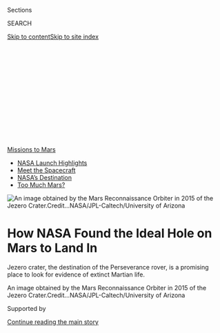 <div id="app">

<div>

<div>

<div>

<div class="NYTAppHideMasthead css-ikk3s8 e1suatyy0">

<div class="section css-133zg39 e1suatyy2">

<div class="css-eph4ug er09x8g0">

<div class="css-6n7j50">

</div>

<span class="css-1dv1kvn">Sections</span>

<div class="css-10488qs">

<span class="css-1dv1kvn">SEARCH</span>

</div>

[Skip to content](#site-content)[Skip to site
index](#site-index)

</div>

<div class="css-10698na e1huz5gh0">

</div>

</div>

</div>

</div>

<div data-aria-hidden="false">

<div id="site-content" data-role="main">

<div>

<div class="css-1aor85t" style="opacity:0.000000001;z-index:-1;visibility:hidden">

<div class="css-1hqnpie">

<div class="css-epjblv">

<span class="css-17xtcya">[Science](/section/science)</span><span class="css-x15j1o">|</span><span class="css-fwqvlz">How
NASA Found the Ideal Hole on Mars to Land
In</span>

</div>

<div class="css-k008qs">

<div class="css-1iwv8en">

<span class="css-18z7m18"></span>

<div>

</div>

</div>

<span class="css-1n6z4y">https://nyti.ms/331UCo4</span>

<div class="css-1705lsu">

<div class="css-4xjgmj">

<div class="css-4skfbu" data-role="toolbar" data-aria-label="Social Media Share buttons, Save button, and Comments Panel with current comment count" data-testid="share-tools">

  - 
  - 
  - 
  - 
    
    <div class="css-6n7j50">
    
    </div>

  - 

</div>

</div>

</div>

</div>

</div>

</div>

<div id="NYT_TOP_BANNER_REGION" class="css-11qgg8s">

<div>

<div id="styln-prism-menu-1595538539306" class="section interactive-content interactive-size-medium css-1du2ztb">

<div class="css-17ih8de interactive-body">

<div id="scroll-container" class="css-1gj85ro">

[<span class="styln-title-wrap"><span class="css-1pje3qr">Missions</span><span class="css-1pje3qr">
to
Mars</span></span>](https://www.nytimes3xbfgragh.onion/news-event/summer-of-mars?action=click&pgtype=Article&state=default&region=TOP_BANNER&context=storylines_menu)

  - [NASA Launch
    Highlights](https://www.nytimes3xbfgragh.onion/2020/07/30/science/nasa-mars-launch.html?action=click&pgtype=Article&state=default&region=TOP_BANNER&context=storylines_menu)
  - [Meet the
    Spacecraft](https://www.nytimes3xbfgragh.onion/interactive/2020/science/mars-perseverance-tianwen-hope.html?action=click&pgtype=Article&state=default&region=TOP_BANNER&context=storylines_menu)
  - [NASA’s
    Destination](https://www.nytimes3xbfgragh.onion/2020/07/28/science/nasa-jezero-perseverance.html?action=click&pgtype=Article&state=default&region=TOP_BANNER&context=storylines_menu)
  - [Too Much
    Mars?](https://www.nytimes3xbfgragh.onion/2020/07/28/science/mars-nasa-science.html?action=click&pgtype=Article&state=default&region=TOP_BANNER&context=storylines_menu)

</div>

</div>

</div>

</div>

</div>

<div id="fullBleedHeaderContent">

<div class="css-9fsmc8">

![<span class="css-16f3y1r e13ogyst0" data-aria-hidden="true">An image
obtained by the Mars Reconnaissance Orbiter in 2015 of the Jezero
Crater.</span><span class="css-cnj6d5 e1z0qqy90" itemprop="copyrightHolder"><span class="css-1ly73wi e1tej78p0">Credit...</span><span><span>NASA/JPL-Caltech/University
of
Arizona</span></span></span>](https://static01.graylady3jvrrxbe.onion/images/2020/07/28/science/28SCI-MARS-JEZERO1/28SCI-MARS-JEZERO1-articleLarge.jpg?quality=75&auto=webp&disable=upscale)

</div>

<div class="css-1pumfk">

<div class="css-1vkm6nb ehdk2mb0">

# How NASA Found the Ideal Hole on Mars to Land In

</div>

Jezero crater, the destination of the Perseverance rover, is a promising
place to look for evidence of extinct Martian life.

</div>

<div class="css-nwzfg5 e1gnum310">

<span class="css-1f9pvn2 science">An image obtained by the Mars
Reconnaissance Orbiter in 2015 of the Jezero
Crater.</span><span class="css-cnj6d5 e1z0qqy90" itemprop="copyrightHolder"><span class="css-1ly73wi e1tej78p0">Credit...</span><span><span>NASA/JPL-Caltech/University
of Arizona</span></span></span>

</div>

<div id="sponsor-wrapper" class="css-1hyfx7x">

<div id="sponsor-slug" class="css-19vbshk">

Supported by

</div>

[Continue reading the main
story](#after-sponsor)

<div id="sponsor" class="ad sponsor-wrapper" style="text-align:center;height:100%;display:block">

</div>

<div id="after-sponsor">

</div>

</div>

<div class="css-1wx1auc e1gnum311">

<div class="css-18e8msd">

<div class="css-vp77d3 epjyd6m0">

<div class="css-hus3qt ey68jwv0" data-aria-hidden="true">

[![Kenneth
Chang](https://static01.graylady3jvrrxbe.onion/images/2018/02/16/multimedia/author-kenneth-chang/author-kenneth-chang-thumbLarge.jpg
"Kenneth Chang")](https://www.nytimes3xbfgragh.onion/by/kenneth-chang)

</div>

<div class="css-1baulvz">

By [<span class="css-1baulvz last-byline" itemprop="name">Kenneth
Chang</span>](https://www.nytimes3xbfgragh.onion/by/kenneth-chang)

</div>

</div>

  - 
    
    <div class="css-ld3wwf e16638kd2">
    
    Published July 28, 2020Updated July 30,
    2020
    
    </div>

  - 
    
    <div class="css-4xjgmj">
    
    <div class="css-pvvomx" data-role="toolbar" data-aria-label="Social Media Share buttons, Save button, and Comments Panel with current comment count" data-testid="share-tools">
    
      - 
      - 
      - 
      - 
        
        <div class="css-6n7j50">
        
        </div>
    
      - 
    
    </div>
    
    </div>

</div>

</div>

</div>

<div class="section meteredContent css-1r7ky0e" name="articleBody" itemprop="articleBody">

<div class="css-1fanzo5 StoryBodyCompanionColumn">

<div class="css-53u6y8">

Sixteen years ago, Caleb Fassett, then a graduate student at Brown
University, spotted an intriguing hole in the ground on
Mars.

[Mars](https://www.nytimes3xbfgragh.onion/2020/07/30/science/nasa-mars-launch.html)
today is cold and dry, but it was not always that way. Here was one of
the places with clear signs that liquid water flowed when the planet was
warmer and wetter.

The image, taken by NASA’s Odyssey orbiter, showed a sinuous dried-up
river channel leading into one side of the crater. On the other side of
the crater, part of the rim has collapsed, as if it had been swept away
by flowing water.

In between these two features was a large circular depression.

“The only way that could form geometrically was for it to be a lake,”
said Dr. Fassett, now a planetary scientist at NASA’s Marshall Space
Flight Center in Huntsville, Ala.

</div>

</div>

<div class="css-1fanzo5 StoryBodyCompanionColumn">

<div class="css-53u6y8">

This one-time lake named Jezero, a crater close to 30 miles wide, is the
next stop on NASA’s search for possibilities of life elsewhere in the
solar system. On July 30, the space agency’s new Mars rover,
Perseverance, is scheduled to launch on a six-and-a-half-month trip to
the red planet, arriving at Jezero in February.

</div>

</div>

<div>

</div>

<div class="css-1fanzo5 StoryBodyCompanionColumn">

<div class="css-53u6y8">

Perseverance is a near clone of Curiosity, the Mars rover that landed
eight years ago and almost immediately discovered unmistakable signs of
a habitable lake. But Perseverance is outfitted with different
instruments designed to answer a more difficult follow-up question:
[Could there have been Martians living on Mars long
ago](https://www.nytimes3xbfgragh.onion/2020/07/24/science/mars-life-water.html)?

Jezero, Mars scientists decided, is the best place to
look.

</div>

</div>

<div id="mars-jezero-crater" class="section interactive-content interactive-size-scoop css-bvtwvj" data-id="100000007247123">

## Inside Jezero Crater

NASA’s Perseverance rover will attempt to land in Jezero Crater, an
ancient Martian lake roughly the size of Lake Tahoe. If successful, the
rover will spend years exporing the river delta and making its way to
the crater
rim.

<div class="css-17ih8de interactive-body" data-sourceid="100000007247123">

<div id="g-jezero-box" class="ai2html">

<div id="g-jezero-335" class="g-artboard" style="max-width: 335px;max-height: 581px" data-aspect-ratio="0.577" data-min-width="0" data-max-width="599">

<div style="padding: 0 0 173.3744% 0;">

</div>

![](data:image/gif;base64,R0lGODlhCgAKAIAAAB8fHwAAACH5BAEAAAAALAAAAAAKAAoAAAIIhI+py+0PYysAOw==)

<div id="g-ai0-1" class="g-type_copy g-aiAbs g-aiPointText" style="top:5.5587%;margin-top:-17.3px;left:18.1896%;margin-left:-31px;width:62px;">

Crater

rim

</div>

<div id="g-ai0-2" class="g-mars_copy g-aiAbs g-aiPointText" style="top:7.285%;margin-top:-7.3px;left:78.8307%;margin-left:-33px;width:66px;">

MARS

</div>

<div id="g-ai0-3" class="g-mars_copy g-aiAbs g-aiPointText" style="top:12.6048%;margin-top:-12.2px;left:84.1743%;width:52px;">

Jezero

Crater

</div>

<div id="g-ai0-4" class="g-type_copy g-aiAbs g-aiPointText" style="top:28.3718%;margin-top:-8.8px;left:13.3899%;margin-left:-42px;width:84px;">

Shoreline

</div>

<div id="g-ai0-5" class="g-white_type_copy g-aiAbs g-aiPointText" style="top:35.0238%;margin-top:-7.4px;left:55.6456%;margin-left:-95.5px;width:191px;">

JEZERO
CRATER

</div>

<div id="g-ai0-6" class="g-type_copy g-aiAbs g-aiPointText" style="top:49.1189%;margin-top:-17.3px;left:33.3357%;margin-left:-27.5px;width:55px;">

River

delta

</div>

<div id="g-ai0-7" class="g-type_copy g-aiAbs g-aiPointText" style="top:69.1735%;margin-top:-25.8px;left:12.9089%;margin-left:-38.5px;width:77px;">

Possible

path
of

rover

</div>

<div id="g-ai0-8" class="g-type_copy g-aiAbs g-aiPointText" style="top:72.0144%;margin-top:-17.3px;left:84.2073%;margin-left:-49.5px;width:99px;">

Possible

landing
site

</div>

<div id="g-ai0-9" class="g-white_type_copy g-aiAbs g-aiPointText" style="top:86.9768%;margin-top:-11.2px;left:84.1021%;margin-left:-53px;width:106px;">

TARGET

LANDING
AREA

</div>

<div id="g-ai0-10" class="g-335 g-aiAbs g-aiPointText" style="top:93.6873%;margin-top:-3.1px;left:32.153%;margin-left:-30px;width:60px;">

<span class="g-cstyle0">1/2</span>
mile

</div>

</div>

<div id="g-jezero-600" class="g-artboard" style="width:600px; height:499.9968px;" data-aspect-ratio="1.2" data-min-width="600" data-max-width="719">

<div style="">

</div>

![](data:image/gif;base64,R0lGODlhCgAKAIAAAB8fHwAAACH5BAEAAAAALAAAAAAKAAoAAAIIhI+py+0PYysAOw==)

<div id="g-ai1-1" class="g-type g-aiAbs g-aiPointText" style="top:11.7571%;margin-top:-25.8px;left:19.7852%;margin-left:-42px;width:84px;">

Canyon

carved by

a
river

</div>

<div id="g-ai1-2" class="g-white_type g-aiAbs g-aiPointText" style="top:23.4841%;margin-top:-7.4px;left:75.0805%;margin-left:-95.5px;width:191px;">

JEZERO
CRATER

</div>

<div id="g-ai1-3" class="g-type g-aiAbs g-aiPointText" style="top:28.1572%;margin-top:-8.8px;left:46.1108%;margin-left:-42px;width:84px;">

Shoreline

</div>

<div id="g-ai1-4" class="g-type g-aiAbs g-aiPointText" style="top:47.8573%;margin-top:-17.3px;left:60.1241%;margin-left:-27.5px;width:55px;">

River

delta

</div>

<div id="g-ai1-5" class="g-type g-aiAbs g-aiPointText" style="top:64.6574%;margin-top:-17.3px;left:27.9015%;margin-left:-31px;width:62px;">

Crater

rim

</div>

<div id="g-ai1-6" class="g-type g-aiAbs g-aiPointText" style="top:69.5529%;margin-top:-25.8px;left:46.5592%;margin-left:-38.5px;width:77px;">

Possible

path
of

rover

</div>

<div id="g-ai1-7" class="g-type g-aiAbs g-aiPointText" style="top:74.053%;margin-top:-17.3px;left:89.0274%;margin-left:-49.5px;width:99px;">

Possible

landing
site

</div>

<div id="g-ai1-8" class="g-white_type g-aiAbs g-aiPointText" style="top:80.6629%;margin-top:-7.3px;left:11.3736%;margin-left:-33px;width:66px;">

MARS

</div>

<div id="g-ai1-9" class="g-mars g-aiAbs g-aiPointText" style="top:86.8424%;margin-top:-12.2px;left:14.3572%;width:52px;">

Jezero

Crater

</div>

<div id="g-ai1-10" class="g-white_type g-aiAbs g-aiPointText" style="top:91.6336%;margin-top:-11.2px;left:88.9687%;margin-left:-53px;width:106px;">

TARGET

LANDING
AREA

</div>

<div id="g-ai1-11" class="g-type g-aiAbs g-aiPointText" style="top:93.2286%;margin-top:-3.1px;left:45.9637%;margin-left:-30px;width:60px;">

<span class="g-cstyle0">1/2</span>
mile

</div>

</div>

<div id="g-jezero-720" class="g-artboard" style="width:720px; height:500px;" data-aspect-ratio="1.44" data-min-width="720">

<div style="">

</div>

![](data:image/gif;base64,R0lGODlhCgAKAIAAAB8fHwAAACH5BAEAAAAALAAAAAAKAAoAAAIIhI+py+0PYysAOw==)

<div id="g-ai2-1" class="g-type g-aiAbs g-aiPointText" style="top:11.757%;margin-top:-25.8px;left:16.4875%;margin-left:-42px;width:84px;">

Canyon

carved by

a
river

</div>

<div id="g-ai2-2" class="g-white_type g-aiAbs g-aiPointText" style="top:23.484%;margin-top:-7.4px;left:62.5669%;margin-left:-95.5px;width:191px;">

JEZERO
CRATER

</div>

<div id="g-ai2-3" class="g-type g-aiAbs g-aiPointText" style="top:28.157%;margin-top:-8.8px;left:38.4255%;margin-left:-42px;width:84px;">

Shoreline

</div>

<div id="g-ai2-4" class="g-type g-aiAbs g-aiPointText" style="top:47.857%;margin-top:-17.3px;left:50.1033%;margin-left:-27.5px;width:55px;">

River

delta

</div>

<div id="g-ai2-5" class="g-type g-aiAbs g-aiPointText" style="top:64.657%;margin-top:-17.3px;left:23.2511%;margin-left:-31px;width:62px;">

Crater

rim

</div>

<div id="g-ai2-6" class="g-type g-aiAbs g-aiPointText" style="top:69.5525%;margin-top:-25.8px;left:38.7992%;margin-left:-38.5px;width:77px;">

Possible

path
of

rover

</div>

<div id="g-ai2-7" class="g-type g-aiAbs g-aiPointText" style="top:74.0525%;margin-top:-17.3px;left:74.1894%;margin-left:-49.5px;width:99px;">

Possible

landing
site

</div>

<div id="g-ai2-8" class="g-white_type g-aiAbs g-aiPointText" style="top:80.6624%;margin-top:-7.3px;left:9.4779%;margin-left:-33px;width:66px;">

MARS

</div>

<div id="g-ai2-9" class="g-mars g-aiAbs g-aiPointText" style="top:86.8418%;margin-top:-12.2px;left:11.9642%;width:52px;">

Jezero

Crater

</div>

<div id="g-ai2-10" class="g-white_type g-aiAbs g-aiPointText" style="top:91.633%;margin-top:-11.2px;left:74.1404%;margin-left:-53px;width:106px;">

TARGET

LANDING
AREA

</div>

<div id="g-ai2-11" class="g-type g-aiAbs g-aiPointText" style="top:93.228%;margin-top:-3.1px;left:38.3029%;margin-left:-30px;width:60px;">

<span class="g-cstyle0">1/2</span> mile

</div>

</div>

</div>

</div>

By Jonathan Corum | Image by NASA, Jet Propulsion Laboratory, European
Space Agency, German Aerospace Center, Freie Universität Berlin and
Justin Cowart. Inset image by NASA and J.P.L.

</div>

<div class="css-1fanzo5 StoryBodyCompanionColumn">

<div class="css-53u6y8">

## Happy Homes for Martians

No one expects to find the Martian equivalent of dinosaur fossils, shark
teeth or seashells. If life arose on Mars, it likely resembled what
existed on early Earth — [single-cell microbes in oceans, lakes and
rivers](https://www.nytimes3xbfgragh.onion/2020/07/24/science/mars-life-water.html).

</div>

</div>

<div class="css-1fanzo5 StoryBodyCompanionColumn">

<div class="css-53u6y8">

Even on Earth, these microscopic organisms did not leave behind
recognizable fossils. The evidence of this ancient life is difficult to
discern and sharply debated.

Still, Mars scientists think they might be able to detect patterns in
rocks that could have been the work of microbes.

Liquid water is a requirement for life, and Jezero is but one of
hundreds of former lakes on Mars. The feature that drew scientists to
this particular crater was where the river flowed into the lake more
than 3.5 billion years ago.

Even at the modest resolution of that Odyssey photograph, Dr. Fassett
saw a fan of dirt and mud that had been disgorged by the river into the
crater — similar to the slope of sediments where the Mississippi Delta
slides into the Gulf of Mexico.

Kennda L. Lynch, a scientist at the Lunar and Planetary Institute in
Houston, said this “beautiful deltaic deposit” in Jezero could preserve
hints of life from three different environments: from streams and
smaller lakes upstream; from the Jezero lake itself; or in groundwater
pushed to the surface from below.

“We know on Earth that those kinds of deposits preserve organics,” said
Dr. Lynch, who has studied partially dried-up lakes in Utah that may
resemble what Jezero used to look like.

</div>

</div>

<div class="css-79elbk" data-testid="photoviewer-wrapper">

<div class="css-z3e15g" data-testid="photoviewer-wrapper-hidden">

</div>

<div class="css-1a48zt4 ehw59r15" data-testid="photoviewer-children">

![<span class="css-16f3y1r e13ogyst0" data-aria-hidden="true">Engineers
inserted 39 sample tubes into the belly of the Perseverance rover at the
Kennedy Space Center in
May.</span><span class="css-cnj6d5 e1z0qqy90" itemprop="copyrightHolder"><span class="css-1ly73wi e1tej78p0">Credit...</span><span>NASA/JPL-Caltech/Agence
France-Presse — Getty
Images</span></span>](https://static01.graylady3jvrrxbe.onion/images/2020/07/28/science/28SCI-MARS-JEZERO2/28SCI-MARS-JEZERO2-articleLarge.jpg?quality=75&auto=webp&disable=upscale)

</div>

</div>

<div class="css-1fanzo5 StoryBodyCompanionColumn">

<div class="css-53u6y8">

Also seen at Jezero along what appears to have been the shoreline are
deposits of minerals known as carbonates, almost like bathtub rings. The
carbonates could be similar to limestone on Earth, which typically forms
out of seafloor sediments and is often chock-full of fossils.

</div>

</div>

<div class="css-1fanzo5 StoryBodyCompanionColumn">

<div class="css-53u6y8">

Although chemical reactions not involving biology can create carbonates,
“This carbonate signature could indicate some kind of microbial life,”
Dr. Lynch said.

The fine lake sediments could have been a happy home for tiny Martians.

At least on Earth, layers of microbes can form at the bottom of a lake,
often held together by slime secreted by the organisms. If anything like
that lived within the lake at Jezero, the biological molecules of the
microbes would likely have decayed away by now. But as one layer formed
on top of another, they could have left wavy patterns in the rocks
similar to what has been found in Earth rocks.

”Now, if you look at that rock, you wouldn’t know for sure that it was a
potential biosignature,” said Kathryn Stack Morgan, one of the mission’s
deputy project scientists, during a news conference in June. “But when
you couple the textures, as well as the chemical composition, the
mineralogy and the distribution of organic carbon, you can start to
build a case that that rock could only have formed under the influence
of life.”

A camera and a microscope on the rover will be able to see such
patterns. Another instrument, shooting a beam of X-rays into the rock,
could measure the elements within each layer and help determine if the
layers consist of different minerals or just surface smudges.

Part of Perseverance’s mission is to [collect pieces of rocks that a
follow-up spacecraft will bring back to
Earth](https://www.nytimes3xbfgragh.onion/2020/07/28/science/mars-sample-return-mission.html).
Then scientists will be able to peer at the samples in exquisite detail
for signs of past life.

</div>

</div>

<div>

</div>

<div class="css-1fanzo5 StoryBodyCompanionColumn">

<div class="css-53u6y8">

## Tournament of Holes

Six years ago, Mars scientists began debates over where to send the
rover, starting with more than 30 candidates. For each, scientists
presented their arguments in favor like lawyers laying out a legal case.

Other candidates had names like Eberswalde (another dried-up lake bottom
with a preserved delta), Holden (an old impact crater that was a lake
the size of Lake Huron) and Mawrth Vallis (a mysterious valley that was
likely wet but with no signs of where its water came from).

Timothy A. Goudge, who started as a planetary sciences graduate student
a few years after Dr. Fassett, took the mantle as the champion for
Jezero during the landing site workshops, which were like a Mars Madness
tournament of holes.

“Definitely much more intense and high-energy than a typical scientific
conference,” he said.

Now a geosciences professor at the University of Texas, Austin, Dr.
Goudge studied whether it would be possible to identify minerals in the
delta sediments and figure out where they had originated upstream. He
said this kind of “source-to-sink analysis is really common for
understanding systems on Earth.”

If that was possible, then he could investigate whether the minerals
underwent chemical changes along the way. Or were they the pieces of
rock that simply chipped off the outcrops and washed into crater pretty
much
unchanged?

</div>

</div>

<div class="css-79elbk" data-testid="photoviewer-wrapper">

<div class="css-z3e15g" data-testid="photoviewer-wrapper-hidden">

</div>

<div class="css-1a48zt4 ehw59r15" data-testid="photoviewer-children">

<div class="css-1xdhyk6 erfvjey0">

<span class="css-1ly73wi e1tej78p0">Image</span>

<div class="css-zjzyr8">

<div data-testid="lazyimage-container" style="height:257.77777777777777px">

</div>

</div>

</div>

<span class="css-16f3y1r e13ogyst0" data-aria-hidden="true">A Martian
sunset observed in 2005 from the Mars rover Spirit from below the rim of
the Gusev Crater. The crater’s Columbia Hills region was a finalist
considered as a landing spot for
Perseverance. </span><span class="css-cnj6d5 e1z0qqy90" itemprop="copyrightHolder"><span class="css-1ly73wi e1tej78p0">Credit...</span><span>NASA/JPL/Texas
A\&M/Cornell</span></span>

</div>

</div>

<div class="css-1fanzo5 StoryBodyCompanionColumn">

<div class="css-53u6y8">

Dr. Fassett had identified two deltas flowing into Jezero: a large
prominent one to the west and a smaller, more eroded feature on the
northern rim. Dr. Goudge found that the two deltas contained different
minerals, reflecting different origins of the sediments.

</div>

</div>

<div class="css-1fanzo5 StoryBodyCompanionColumn">

<div class="css-53u6y8">

The presence of clays and carbonates, minerals that typically form with
the interaction of carbon dioxide and liquid water, strongly suggested
that this was a freshwater lake that was not highly alkaline or highly
acidic: a location that could have been friendly for life.

Bethany L. Ehlmann, a professor at the California Institute of
Technology, initially put forth Jezero as a possible landing site. But
she then suggested that Dr. Goudge present the science at a workshop
reviewing the candidate sites.

“She was like, ‘I’m presenting a bunch of other stuff. So why don’t you?
You’ve been doing the most recent work on this,’” Dr. Goudge recalled.
“And so I said yes.”

In 2017, Perseverance mission scientists narrowed the possible landing
sites to three. Jezero made the cut.

“I felt very proud,” Dr. Goudge said. “Personal satisfaction of knowing
that the science I’m doing is interesting and that people think the site
is interesting.”

The other two were the Columbia Hills region of Gusev Crater, previously
explored by NASA’s Spirit rover, and Northeast Syrtis, an ancient
volcanic site that may have possessed hot springs and melted snow, a
potentially friendly environment for some microbes.

The science team later added a fourth finalist, which was given the
unofficial name of Midway because it was roughly midway between Jezero
and Northeast Syrtis. Midway possesses geology similar to that of
Northeast Syrtis, but it is close enough to Jezero that Perseverance, if
the rover lasts long enough, could explore both — a twofer science
jackpot.

</div>

</div>

<div class="css-1fanzo5 StoryBodyCompanionColumn">

<div class="css-53u6y8">

After a final workshop in October 2018, NASA made its decision a month
later.

Dr. Goudge, who did not receive advance notice of the winner, said he
shut the door to his University of Texas office, sat down to listen to
the announcement on his computer and “tried to not be too jittery as I
was watching.”

Thomas Zurbuchen, NASA’s associate administrator for science, did not
drag out the suspense. “Hey everybody,” he said, kicking off the news
conference. “I selected Jezero crater as the landing site for NASA’s
Mars 2020 rover mission.”

Dr. Goudge said he did not yell or jump in joy

“I probably like slumped in my chair, mostly,” Dr. Goudge said.

A deluge of congratulatory emails and text messages started flooding in.

## Practice for Perseverance

In February, as part of preparations for the mission, scientists
practiced how they would use Perseverance to search for signs of life on
Mars. Of course, the rover and its instruments were not on Mars and not
available; they were being packed up for their interplanetary journey.

Instead, Walker Lake, Nev., which partially dried up tens of thousands
ago, served as a stand-in for Jezero crater. Over two weeks, a team of
seven people played the part of the rover to gather photographs and
readings.

Each day, a team of 150 scientists — some at NASA’s Jet Propulsion
Laboratory in California, which will operate Perseverance, others
scattered around the world — reviewed the previous day’s images and data
and came up with a new set of science
observations.

</div>

</div>

<div id="mars-perseverance-spacecraft" class="section interactive-content interactive-size-scoop css-tp0m0v" data-id="100000007256768">

## Perseverance

The NASA mission includes Perseverance, a 2,200-pound rover, and
Ingenuity, an experimental Mars
helicopter.

<div class="css-17ih8de interactive-body" data-sourceid="100000007256768">

<div id="g-perseverance-box" class="ai2html">

<div id="g-perseverance-Artboard_1" class="g-artboard" style="width:700px; height:850.629519577475px;" data-aspect-ratio="0.823" data-min-width="700">

<div style="">

</div>

![](data:image/gif;base64,R0lGODlhCgAKAIAAAB8fHwAAACH5BAEAAAAALAAAAAAKAAoAAAIIhI+py+0PYysAOw==)

<div id="g-ai0-1" class="g-Layer_1 g-aiAbs" style="top:1.4107%;left:61.9056%;width:38.1429%;">

Ingenuity Helicopter

The four-pound aircraft will communicate wirelessly with the
Perseverance
rover.

</div>

<div id="g-ai0-2" class="g-Layer_1 g-aiAbs" style="top:1.058%;right:49.5855%;width:21%;">

Solar
Panel

</div>

<div id="g-ai0-3" class="g-Layer_1 g-aiAbs" style="top:1.1756%;left:6.7461%;width:24.1429%;">

Blades

Four carbon-fiber blades will spin at about 2,400
r.p.m.

</div>

<div id="g-ai0-4" class="g-Layer_1 g-aiAbs" style="top:13.4018%;left:78.7251%;width:21.2857%;">

Power

The plutonium-based power supply will charge the rover’s
batteries.

</div>

<div id="g-ai0-5" class="g-Layer_1 g-aiAbs" style="top:15.5179%;left:0.007%;width:17.4286%;">

MAST

Instruments will take videos, panoramas and photographs. A laser will
study the chemistry of Martian
rocks.

</div>

<div id="g-ai0-6" class="g-Layer_1 g-aiAbs" style="top:34.6802%;left:0.007%;width:18.5714%;">

PiXl

Will identify chemical elements to seek signs of past life on
Mars.

</div>

<div id="g-ai0-7" class="g-Layer_1 g-aiAbs" style="top:37.8543%;left:85.9482%;width:14%;">

Antenna

Will transmit data directly to
Earth.

</div>

<div id="g-ai0-8" class="g-Layer_1 g-aiAbs" style="top:84.8783%;left:0.007%;width:38.4286%;">

Robotic arm

A <span class="g-cstyle0">turret </span>with many instruments is
attached to a 7-foot robotic arm. A <span class="g-cstyle1">drill</span>
will extract samples from Martian rocks. The
<span class="g-cstyle2">Sherloc</span> device will identify molecules
and minerals to detect potential biosignatures, with help from the
<span class="g-cstyle3">Watson</span>
camera.

</div>

<div id="g-ai0-9" class="g-Layer_1 g-aiAbs" style="top:88.2876%;left:69.2686%;width:30.7143%;">

Perseverance Rover

The 2,200 pound rover will explore Jezero Crater. It has aluminum wheels
and a<span class="g-cstyle4"> suspension
system</span><span class="g-cstyle5"> </span>to drive over
obstacles.

</div>

</div>

<div id="g-perseverance-Artboard_1_copy" class="g-artboard" style="width:600px; height:771.972953384993px;" data-aspect-ratio="0.777" data-min-width="600" data-max-width="699">

<div style="">

</div>

![](data:image/gif;base64,R0lGODlhCgAKAIAAAB8fHwAAACH5BAEAAAAALAAAAAAKAAoAAAIIhI+py+0PYysAOw==)

<div id="g-ai1-1" class="g-Layer_1 g-aiAbs" style="top:0.1295%;left:62.4828%;width:37.5%;">

Ingenuity Helicopter

The aircraft will communicate wirelessly with the
rover.

</div>

<div id="g-ai1-2" class="g-Layer_1 g-aiAbs" style="top:-0.2591%;right:49.5939%;width:24.5%;">

Solar
Panel

</div>

<div id="g-ai1-3" class="g-Layer_1 g-aiAbs" style="top:3.1089%;right:69.0978%;width:14.5%;">

Blades

</div>

<div id="g-ai1-4" class="g-Layer_1 g-aiAbs" style="top:10.4926%;left:78.7222%;width:21.3333%;">

Power

The plutonium-based power supply will charge the rover’s
batteries.

</div>

<div id="g-ai1-5" class="g-Layer_1 g-aiAbs" style="top:12.8243%;left:0%;width:22.5%;">

MAST

Instruments will take videos, panoramas and photographs. A laser will
study the chemistry of Martian
rocks.

</div>

<div id="g-ai1-6" class="g-Layer_1 g-aiAbs" style="top:32.5141%;left:0%;width:24.6667%;">

PiXl

Will identify chemical elements to seek signs of past life on
Mars.

</div>

<div id="g-ai1-7" class="g-Layer_1 g-aiAbs" style="top:38.4729%;left:84.9895%;width:15%;">

Antenna

</div>

<div id="g-ai1-8" class="g-Layer_1 g-aiAbs" style="top:80.5728%;left:0%;width:40.8333%;">

Robotic arm

A <span class="g-cstyle0">turret </span>with many instruments is
attached to a 7-foot robotic arm. A <span class="g-cstyle1">drill</span>
will extract samples from Martian rocks. The
<span class="g-cstyle2">Sherloc</span> device will identify molecules
and minerals to detect potential biosignatures, with help from the
<span class="g-cstyle3">Watson</span>
camera.

</div>

<div id="g-ai1-9" class="g-Layer_1 g-aiAbs" style="top:86.402%;left:64.1473%;width:35.8333%;">

Perseverance Rover

The 2,200 pound rover will explore Jezero Crater. It has aluminum wheels
and a<span class="g-cstyle4"> suspension
system</span><span class="g-cstyle5"> </span>to drive over
obstacles.

</div>

</div>

<div id="g-perseverance-Artboard_1_copy_2" class="g-artboard" style="max-width: 335px;max-height: 531px" data-aspect-ratio="0.63" data-min-width="0" data-max-width="599">

<div style="padding: 0 0 158.6147% 0;">

</div>

![](data:image/gif;base64,R0lGODlhCgAKAIAAAB8fHwAAACH5BAEAAAAALAAAAAAKAAoAAAIIhI+py+0PYysAOw==)

<div id="g-ai2-1" class="g-Layer_1 g-aiAbs" style="top:0%;right:50.5793%;width:25.9701%;">

Solar
panel

</div>

<div id="g-ai2-2" class="g-Layer_1 g-aiAbs" style="top:-0.1882%;left:62.6336%;width:37.3134%;">

Ingenuity
Helicopter

</div>

<div id="g-ai2-3" class="g-Layer_1 g-aiAbs" style="top:3.0111%;right:70.2452%;width:25.9701%;">

Blades

</div>

<div id="g-ai2-4" class="g-Layer_1 g-aiAbs" style="top:15.0557%;left:78.7102%;width:21.194%;">

Power

</div>

<div id="g-ai2-5" class="g-Layer_1 g-aiAbs" style="top:19.3843%;right:79.4878%;width:17.3134%;">

Mast

</div>

<div id="g-ai2-6" class="g-Layer_1 g-aiAbs" style="top:31.0524%;left:7.7452%;margin-left:-6.8657%;width:13.7313%;">

PIXL

</div>

<div id="g-ai2-7" class="g-Layer_1 g-aiAbs" style="top:31.0524%;left:85.0931%;width:14.9254%;">

Antenna

</div>

<div id="g-ai2-8" class="g-Layer_1 g-aiAbs" style="top:59.8465%;right:58.4529%;width:24.1791%;">

Suspension

</div>

<div id="g-ai2-9" class="g-Layer_1 g-aiAbs" style="top:66.998%;left:82.3984%;margin-left:-17.4627%;width:34.9254%;">

Perseverance
rover

</div>

<div id="g-ai2-10" class="g-Layer_1 g-aiAbs" style="top:72.2675%;left:0%;width:100%;">

Robotic arm

A <span class="g-cstyle0">turret </span>with many instruments is
attached to a 7-foot robotic arm. A <span class="g-cstyle1">drill</span>
will extract samples from Martian rocks. The
<span class="g-cstyle2">Sherloc</span> device will identify molecules
and minerals to detect potential biosignatures, with help from the
<span class="g-cstyle3">Watson</span> camera.
<span class="g-cstyle4">PiXl</span><span class="g-cstyle5"> </span>will
identify chemical elements to seek signs of past life on Mars.

</div>

</div>

</div>

</div>

By Eleanor Lutz | Source: NASA

</div>

<div class="css-1fanzo5 StoryBodyCompanionColumn">

<div class="css-53u6y8">

If the side of a cliff looked intriguing, the scientists might decide
they wanted a closer look. Parts of Walker Lake are studded with
stromatolites — bulbous structures that contain wavy patterns left
behind by microbial mats.

The off-site scientists sent instructions to Nevada, where the team of
seven set about to mimic the actions that the rover would undertake.

That included pressing a hand-held X-ray tool up to rock to generate
data similar to an instrument on Perseverance, and rolling around a
stroller-like contraption that held a ground-penetrating radar.

“Our job is to treat this like a movie set,” said Raymond Francis, who
led the team at Walker Lake. “And don’t get anything in front of the
camera that shouldn’t be in front of the camera. One of our most
important tools was a broom we bought at the dollar store that we used
to erase
footprints.”

</div>

</div>

<div class="css-a7yk8a e73j0it0">

<div class="css-1xdhyk6 erfvjey0">

<span class="css-1ly73wi e1tej78p0">Image</span>

<div class="css-zjzyr8">

<div data-testid="lazyimage-container" style="height:257.77777777777777px">

</div>

</div>

</div>

<span class="css-16f3y1r e13ogyst0" data-aria-hidden="true">Scientists
simulated a Perseverance mission in the dry lakebed of Walker Lake in
Nevada in February
2020.</span><span class="css-cnj6d5 e1z0qqy90" itemprop="copyrightHolder"><span class="css-1ly73wi e1tej78p0">Credit...</span><span>NASA/JPL-Caltech</span></span>

<div class="css-1xdhyk6 erfvjey0">

<span class="css-1ly73wi e1tej78p0">Image</span>

<div class="css-zjzyr8">

<div data-testid="lazyimage-container" style="height:257.77777777777777px">

</div>

</div>

</div>

<span class="css-16f3y1r e13ogyst0" data-aria-hidden="true">Stromatolites
found in the lakebed during the field exercise in
Nevada.</span><span class="css-cnj6d5 e1z0qqy90" itemprop="copyrightHolder"><span class="css-1ly73wi e1tej78p0">Credit...</span><span>NASA/JPL-Caltech</span></span>

</div>

<div class="css-1fanzo5 StoryBodyCompanionColumn">

<div class="css-53u6y8">

Dr. Francis said the remote teams of scientists did well identifying
rocks that deserved a closer look, including a feature — little black
specks in several layers of sediment — that he did not expect them to
notice. The distant researchers asked for measurements of the
composition. It was unusual — high in phosphorous.

The black specks were old fish bones.

“So yeah, they didn’t miss much,” Dr. Francis said. “If someone finds
fish bones or seashells in Jezero crater, you know that’s going to bring
the mission to a screeching halt.”

</div>

</div>

<div class="css-1fanzo5 StoryBodyCompanionColumn">

<div class="css-53u6y8">

## What’s In a Name?

One of the mysteries of Jezero has nothing to do with Mars. No one seems
to remember who picked the name Jezero.

Ralph P. Harvey, a professor of geological sciences at Case Western, was
among those who first pushed for the assignment of an official name when
he proposed the crater as a potential landing site for the earlier
Curiosity rover.

“I got tired of calling it ‘that crater in Nili Fossae,’” he said,
referring to the wider fractured region surrounding the crater.

He turned to the International Astronomical Union, which has conventions
for naming Martian craters. Those that are up to about 50 kilometers in
diameter, or 31 miles, are named after small towns with populations of
100,000 or less. That provides a large pool of potential names that are
generally not controversial. And while a small town that shares its name
with a crater may consider it an honor, the union does not intend the
designation as a commemoration.

Dr. Harvey’s suggestions were Kennan after a town in Wisconsin, and
Novelty for one in Ohio.

Dr. Fassett suggested Tida, a town in Egypt, as a water-related pun.

Rita M. Schulz, who chairs the union’s working group for planetary
system nomenclature, said her records indicated that the original
proposed name was Stolac, a small Bosnian town, but that “was not
regarded as a safe choice,” because of the destruction it suffered
during the war that ravaged the country in the 1990s.

The records did not preserve who had offered the suggestion of Stolac.
But Dr. Schulz said the replacement name of Jezero, another Bosnian
town, must have come from Bradford A. Smith, a planetary scientist who
was then chairman of a group that helped with assigning geographical
names on Mars. Dr. Smith died in 2018.

</div>

</div>

<div class="css-1fanzo5 StoryBodyCompanionColumn">

<div class="css-53u6y8">

Neither Dr. Fassett nor Dr. Goudge are among the 375 or so members of
the Perseverance science team.

Dr. Fassett has largely moved on to other places in the solar system,
the Earth’s moon in particular, and Dr. Goudge is at a relatively early
stage in his planetary science career. But both have submitted proposals
to work with the Perseverance mission as what NASA calls participating
scientists. Neither has yet heard whether they have been accepted.

Although Dr. Fassett has been excited by all of NASA’s Mars missions, he
closely follows Perseverance, and Jezero will be special.

“All of them are great,” he said, “but my emotional connection to this
particular site is pretty unusual,
right?”

</div>

</div>

<div class="css-1sngw6j">

[](https://www.nytimes3xbfgragh.onion/interactive/2020/science/exploring-the-solar-system.html)

<div class="css-1eoytci">

![](https://static01.graylady3jvrrxbe.onion/images/2020/07/24/us/exploring-the-solar-system-promo-1595620746754/exploring-the-solar-system-promo-1595620746754-articleLarge.png)

</div>

<div class="css-1rha1bf">

## Exploring the Solar System

A guide to the spacecraft beyond Earth’s
orbit.

</div>

</div>

<div class="css-1sngw6j">

[](https://www.nytimes3xbfgragh.onion/interactive/2020/science/2020-astronomy-space-calendar.html)

<div class="css-1eoytci">

![](https://static01.graylady3jvrrxbe.onion/images/2019/12/04/science/04SUN1/04SUN1-articleLarge.png)

</div>

<div class="css-1rha1bf">

## Sync your calendar with the solar system

Never miss an eclipse, a meteor shower, a rocket launch or any other
astronomical and space event that's out of this world.

</div>

</div>

</div>

<div>

</div>

<div>

</div>

<div>

</div>

<div>

<div id="bottom-wrapper" class="css-1ede5it">

<div id="bottom-slug" class="css-l9onyx">

Advertisement

</div>

[Continue reading the main
story](#after-bottom)

<div id="bottom" class="ad bottom-wrapper" style="text-align:center;height:100%;display:block;min-height:90px">

</div>

<div id="after-bottom">

</div>

</div>

</div>

</div>

</div>

## Site Index

<div>

</div>

## Site Information Navigation

  - [© <span>2020</span> <span>The New York Times
    Company</span>](https://help.nytimes3xbfgragh.onion/hc/en-us/articles/115014792127-Copyright-notice)

<!-- end list -->

  - [NYTCo](https://www.nytco.com/)
  - [Contact
    Us](https://help.nytimes3xbfgragh.onion/hc/en-us/articles/115015385887-Contact-Us)
  - [Work with us](https://www.nytco.com/careers/)
  - [Advertise](https://nytmediakit.com/)
  - [T Brand Studio](http://www.tbrandstudio.com/)
  - [Your Ad
    Choices](https://www.nytimes3xbfgragh.onion/privacy/cookie-policy#how-do-i-manage-trackers)
  - [Privacy](https://www.nytimes3xbfgragh.onion/privacy)
  - [Terms of
    Service](https://help.nytimes3xbfgragh.onion/hc/en-us/articles/115014893428-Terms-of-service)
  - [Terms of
    Sale](https://help.nytimes3xbfgragh.onion/hc/en-us/articles/115014893968-Terms-of-sale)
  - [Site
    Map](https://spiderbites.nytimes3xbfgragh.onion)
  - [Help](https://help.nytimes3xbfgragh.onion/hc/en-us)
  - [Subscriptions](https://www.nytimes3xbfgragh.onion/subscription?campaignId=37WXW)

</div>

</div>

</div>

</div>

